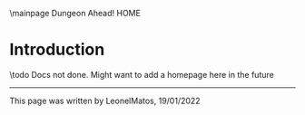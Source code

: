 \mainpage Dungeon Ahead! HOME

# Introduction

\todo Docs not done.
Might want to add a homepage here in the future

---

This page was written by LeonelMatos, 19/01/2022